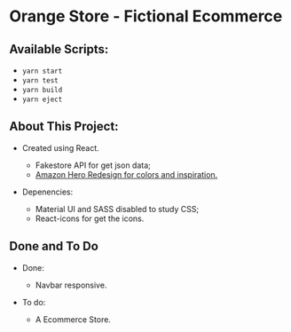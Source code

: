 # Orange Store - Fictional Ecommerce

## Available Scripts:
* `yarn start`
* `yarn test`
* `yarn build`
* `yarn eject`

## About This Project:
* Created using React.
  * Fakestore API for get json data;
  * [Amazon Hero Redesign for colors and inspiration.](https://www.figma.com/community/file/1023146671543403847)

* Depenencies: 
  * Material UI and SASS disabled to study CSS;
  * React-icons for get the icons.

## Done and To Do 
* Done:
  * Navbar responsive.

* To do:  
  * A Ecommerce Store.
